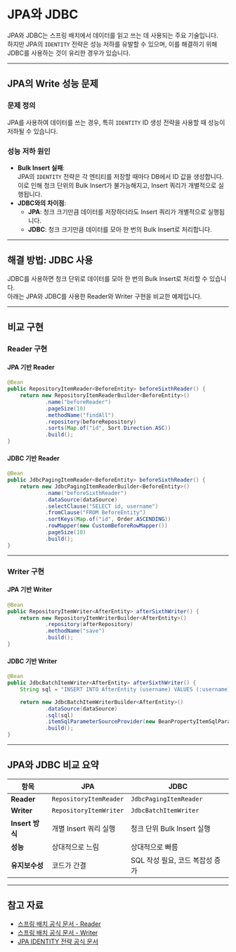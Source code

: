 # JPA와 JDBC

JPA와 JDBC는 스프링 배치에서 데이터를 읽고 쓰는 데 사용되는 주요 기술입니다.  
하지만 JPA의 `IDENTITY` 전략은 성능 저하를 유발할 수 있으며, 이를 해결하기 위해 JDBC를 사용하는 것이 유리한 경우가 있습니다.

---

## JPA의 Write 성능 문제

### 문제 정의
JPA를 사용하여 데이터를 쓰는 경우, 특히 `IDENTITY` ID 생성 전략을 사용할 때 성능이 저하될 수 있습니다.

### 성능 저하 원인
- **Bulk Insert 실패**:  
  JPA의 `IDENTITY` 전략은 각 엔티티를 저장할 때마다 DB에서 ID 값을 생성합니다.  
  이로 인해 청크 단위의 Bulk Insert가 불가능해지고, Insert 쿼리가 개별적으로 실행됩니다.
- **JDBC와의 차이점**:  
  - **JPA**: 청크 크기만큼 데이터를 저장하더라도 Insert 쿼리가 개별적으로 실행됩니다.  
  - **JDBC**: 청크 크기만큼 데이터를 모아 한 번의 Bulk Insert로 처리합니다.

---

## 해결 방법: JDBC 사용

JDBC를 사용하면 청크 단위로 데이터를 모아 한 번의 Bulk Insert로 처리할 수 있습니다.  
아래는 JPA와 JDBC를 사용한 Reader와 Writer 구현을 비교한 예제입니다.

---

## 비교 구현

### Reader 구현

#### JPA 기반 Reader

```java
@Bean
public RepositoryItemReader<BeforeEntity> beforeSixthReader() {
    return new RepositoryItemReaderBuilder<BeforeEntity>()
            .name("beforeReader")
            .pageSize(10)
            .methodName("findAll")
            .repository(beforeRepository)
            .sorts(Map.of("id", Sort.Direction.ASC))
            .build();
}
```

#### JDBC 기반 Reader

```java
@Bean
public JdbcPagingItemReader<BeforeEntity> beforeSixthReader() {
    return new JdbcPagingItemReaderBuilder<BeforeEntity>()
            .name("beforeSixthReader")
            .dataSource(dataSource)
            .selectClause("SELECT id, username")
            .fromClause("FROM BeforeEntity")
            .sortKeys(Map.of("id", Order.ASCENDING))
            .rowMapper(new CustomBeforeRowMapper())
            .pageSize(10)
            .build();
}
```

---

### Writer 구현

#### JPA 기반 Writer

```java
@Bean
public RepositoryItemWriter<AfterEntity> afterSixthWriter() {
    return new RepositoryItemWriterBuilder<AfterEntity>()
            .repository(afterRepository)
            .methodName("save")
            .build();
}
```

#### JDBC 기반 Writer

```java
@Bean
public JdbcBatchItemWriter<AfterEntity> afterSixthWriter() {
    String sql = "INSERT INTO AfterEntity (username) VALUES (:username)";

    return new JdbcBatchItemWriterBuilder<AfterEntity>()
            .dataSource(dataSource)
            .sql(sql)
            .itemSqlParameterSourceProvider(new BeanPropertyItemSqlParameterSourceProvider<>())
            .build();
}
```

---

## JPA와 JDBC 비교 요약

| 항목                | JPA                                      | JDBC                                     |
|---------------------|------------------------------------------|------------------------------------------|
| **Reader**          | `RepositoryItemReader`                  | `JdbcPagingItemReader`                   |
| **Writer**          | `RepositoryItemWriter`                  | `JdbcBatchItemWriter`                    |
| **Insert 방식**     | 개별 Insert 쿼리 실행                   | 청크 단위 Bulk Insert 실행               |
| **성능**            | 상대적으로 느림                         | 상대적으로 빠름                          |
| **유지보수성**      | 코드가 간결                              | SQL 작성 필요, 코드 복잡성 증가          |

---

## 참고 자료

- [스프링 배치 공식 문서 - Reader](https://docs.spring.io/spring-batch/docs/current/reference/html/readersAndWriters.html#itemReaders)
- [스프링 배치 공식 문서 - Writer](https://docs.spring.io/spring-batch/docs/current/reference/html/readersAndWriters.html#itemWriters)
- [JPA IDENTITY 전략 공식 문서](https://docs.jboss.org/hibernate/orm/current/userguide/html_single/Hibernate_User_Guide.html#identifiers-generators-identity)